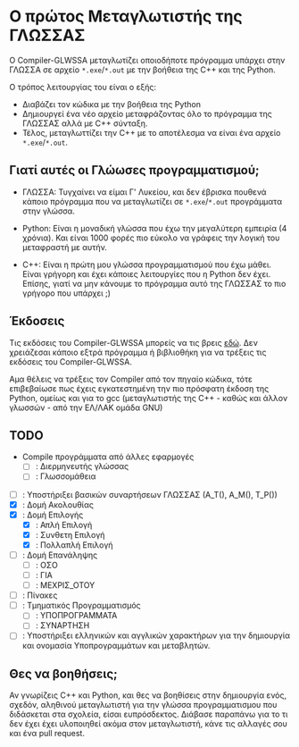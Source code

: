 # Ο πρώτος Μεταγλωτιστής της ΓΛΩΣΣΑΣ

Ο Compiler-GLWSSA μεταγλωτίζει οποιοδήποτε πρόγραμμα υπάρχει στην ΓΛΩΣΣΑ σε αρχείο `*.exe`/`*.out` με την βοήθεια της C++ και της Python.

Ο τρόπος λειτουργίας του είναι ο εξής:
- Διαβάζει τον κώδικα με την βοήθεια της Python
- Δημιουργεί ένα νέο αρχείο μεταφράζοντας όλο το πρόγραμμα της ΓΛΩΣΣΑΣ αλλά με C++ σύνταξη.
- Τέλος, μεταγλωττίζει την C++ με το αποτέλεσμα να είναι ένα αρχείο `*.exe`/`*.out`.

## Γιατί αυτές οι Γλώωσες προγραμματισμού;
- ΓΛΩΣΣΑ:
    Τυγχαίνει να είμαι Γ' Λυκείου, και δεν έβρισκα πουθενά κάποιο πρόγραμμα που να μεταγλωτίζει σε `*.exe`/`*.out` προγράμματα στην γλώσσα.

- Python:
    Είναι η μοναδική γλώσσα που έχω την μεγαλύτερη εμπειρία (4 χρόνια). Και είναι 1000 φορές πιο εύκολο να γράφεις την λογική του μεταφραστή με αυτήν.

- C++:
    Είναι η πρώτη μου γλώσσα προγραμματισμού που έχω μάθει. Είναι γρήγορη και έχει κάποιες λειτουργίες που η Python δεν έχει. Επίσης, γιατί να μην κάνουμε το πρόγραμμα αυτό της ΓΛΩΣΣΑΣ το πιο γρήγορo που υπάρχει ;)

## Έκδοσεις
Τις εκδόσεις του Compiler-GLWSSA μπορείς να τις βρεις [εδώ](https://github.com/theolaos/glwssa-compiler/releases). Δεν χρειάζεσαι κάποιο εξτρά πρόγραμμα ή βιβλιοθήκη για να τρέξεις τις εκδόσεις του Compiler-GLWSSA.

Αμα θέλεις να τρέξεις τον Compiler από τον πηγαίο κώδικα, τότε επιβεβαίωσε πως έχεις εγκατεστημένη την πιο πρόσφατη έκδοση της Python, ομείως και για το gcc (μεταγλωτιστής της C++ - καθώς και άλλον γλωσσών - από την ΕΛ/ΛΑΚ ομάδα GNU)

## TODO
- Compile προγράμματα από άλλες εφαρμογές
    - [ ] : Διερμηνευτής γλώσσας
    - [ ] : Γλωσσομάθεια

- [ ] : Υποστήριξει βασικών συναρτήσεων ΓΛΩΣΣΑΣ (Α_Τ(), Α_Μ(), Τ_Ρ())
- [x] : Δομή Ακολουθίας
- [x] : Δομή Επιλογής
    - [x] : Απλή Επιλογή
    - [x] : Συνθετη Επιλογή
    - [x] : Πολλαπλή Επιλογή
- [ ] : Δομή Επανάληψης
    - [ ] : ΟΣΟ
    - [ ] : ΓΙΑ
    - [ ] : ΜΕΧΡΙΣ_ΟΤΟΥ
- [ ] : Πίνακες
- [ ] : Τμηματικός Προγραμματισμός
    - [ ] : ΥΠΟΠΡΟΓΡΑΜΜΑΤΑ
    - [ ] : ΣΥΝΑΡΤΗΣΗ

- [ ] : Υποστήριξει ελληνικών και αγγλικών χαρακτήρων για την δημιουργία και ονομασία Υποπρογραμμάτων και μεταβλητών.

## Θες να βοηθήσεις;
Αν γνωρίζεις C++ και Python, και θες να βοηθίσεις στην δημιουργία ενός, σχεδόν, αληθινού μεταγλωτιστή για την γλώσσα προγραμματισμου που διδάσκεται στα σχολεία, είσαι ευπρόσδεκτος. Διάβασε παραπάνω για το τι δεν έχει έχει υλοποιηθεί ακόμα στον μεταγλωτιστή, κάνε τις αλλαγές σου και ένα pull request.